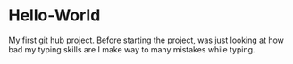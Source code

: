 # Hello-World
My first git hub project.
Before starting the project, was just looking at how bad my typing skills are
I make way to many mistakes while typing.
